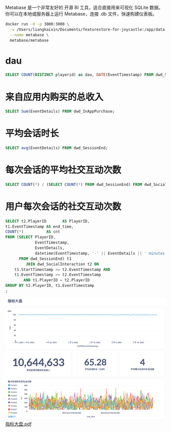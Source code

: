 
Metabase 是一个非常友好的 开源 BI 工具，适合直接用来可视化 SQLite 数据。  
你可以在本地或服务器上运行 Metabase，连接 .db 文件，快速构建仪表板。


```sh
docker run -d -p 3000:3000 \
  -v /Users/liangkaixin/Documents/featurestore-for-joycastle:/app/data \
  --name metabase \
  metabase/metabase
```
# dau
```sql
SELECT COUNT(DISTINCT playerid) as dau, DATE(EventTimestamp) FROM dwd_SessionStart GROUP BY 2;
```

# 来自应用内购买的总收入
```sql
SELECT Sum(EventDetails) FROM dwd_InAppPurchase;
```

# 平均会话时长
```sql
SELECT avg(EventDetails) FROM dwd_SessionEnd;
```

# 每次会话的平均社交互动次数
```sql
SELECT COUNT(*) / (SELECT COUNT(*) FROM dwd_SessionEnd) FROM dwd_SocialInteraction
```


# 用户每次会话的社交互动次数
```sql
SELECT t2.PlayerID       AS PlayerID,
t1.EventTimestamp AS end_time,
COUNT(*)          AS cnt
FROM (SELECT PlayerID,
             EventTimestamp,
             EventDetails,
             datetime(EventTimestamp, '-' || EventDetails || ' minutes') AS StartTimestamp
      FROM dwd_SessionEnd) t1
         JOIN dwd_SocialInteraction t2 ON
    t1.StartTimestamp <= t2.EventTimestamp AND
    t1.EventTimestamp >= t2.EventTimestamp
        AND t1.PlayerID = t2.PlayerID
GROUP BY t2.PlayerID, t1.EventTimestamp
;
```
![img.png](img.png)
[指标大盘.pdf](%E6%8C%87%E6%A0%87%E5%A4%A7%E7%9B%98.pdf)
